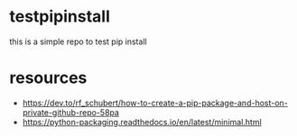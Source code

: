 # testpipinstall
this is a simple repo to test pip install

# resources
- https://dev.to/rf_schubert/how-to-create-a-pip-package-and-host-on-private-github-repo-58pa
- https://python-packaging.readthedocs.io/en/latest/minimal.html
